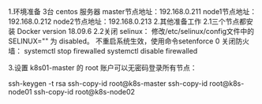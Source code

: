1.环境准备 3台 centos 服务器
master节点地址：192.168.0.211
node1节点地址：192.168.0.212
node2节点地址：192.168.0.213
2.其他准备工作
2.1三个节点都安装 Docker version 18.09.6
2.2关闭 selinux：
修改/etc/selinux/config文件中的SELINUX="" 为 disabled。
不重启系统生效，使用命令setenforce 0
关闭防火墙：
systemctl stop firewalled
systemctl disable firewalled

3.设置 k8s01-master 的 root 账户可以无密码登录所有节点：

ssh-keygen -t rsa
ssh-copy-id root@k8s-master
ssh-copy-id root@k8s-node01
ssh-copy-id root@k8s-node02
